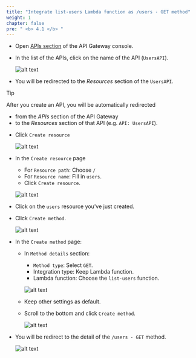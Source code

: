 ```yaml
---
title: "Integrate list-users Lambda function as /users - GET method"
weight: 1
chapter: false
pre: " <b> 4.1 </b> "
---
```


- Open [APIs section](https://console.aws.amazon.com/apigateway/main/apis) of the API Gateway console.
- In the list of the APIs, click on the name of the API (`UsersAPI`).

  ![alt text](/images/workshop-2/API-Gateway--API-detail.png)

- You will be redirected to the _Resources_ section of the `UsersAPI`.

> [!TIP]
> After you create an API, you will be automatically redirected
>
> - from the _APIs_ section of the API Gateway
> - to the _Resources_ section of that API (e.g. `API: UsersAPI`).

- Click `Create resource`

  ![alt text](/images/workshop-2/API-Gateway--create-resource.jpg)

- In the `Create resource` page

  - For `Resource path`: Choose `/`
  - For `Resource name`: Fill in `users`.
  - Click `Create resource`.

  ![alt text](/images/workshop-2/API-Gateway--users-resource--create-resource-detail.jpg)

- Click on the `users` resource you've just created.
- Click `Create method`.

  ![alt text](/images/workshop-2/API-Gateway--users-GET-method--create-method.jpg)

- In the `Create method` page:

  - In `Method details` section:

    - `Method type`: Select `GET`.
    - Integration type: Keep Lambda function.
    - Lambda function: Choose the `list-users` function.

    ![alt text](/images/workshop-2/API-Gateway--users-GET-method--create-method-detail.jpg)

  - Keep other settings as default.

  - Scroll to the bottom and click `Create method`.

    ![alt text](/images/workshop-2/API-Gateway--users-GET-method--create-button.jpg)

- You will be redirect to the detail of the `/users - GET` method.

  ![alt text](/images/workshop-2/API-Gateway--users-GET-method.jpg)

